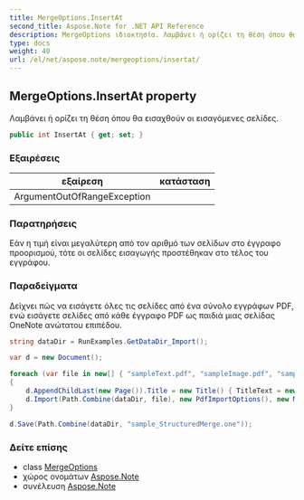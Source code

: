 ```yaml
---
title: MergeOptions.InsertAt
second_title: Aspose.Note for .NET API Reference
description: MergeOptions ιδιοκτησία. Λαμβάνει ή ορίζει τη θέση όπου θα εισαχθούν οι εισαγόμενες σελίδες.
type: docs
weight: 40
url: /el/net/aspose.note/mergeoptions/insertat/
---
```

## MergeOptions.InsertAt property

Λαμβάνει ή ορίζει τη θέση όπου θα εισαχθούν οι εισαγόμενες σελίδες.

```csharp
public int InsertAt { get; set; }
```

### Εξαιρέσεις

| εξαίρεση | κατάσταση |
| --- | --- |
| ArgumentOutOfRangeException |  |

### Παρατηρήσεις

Εάν η τιμή είναι μεγαλύτερη από τον αριθμό των σελίδων στο έγγραφο προορισμού, τότε οι σελίδες εισαγωγής προστέθηκαν στο τέλος του εγγράφου.

### Παραδείγματα

Δείχνει πώς να εισάγετε όλες τις σελίδες από ένα σύνολο εγγράφων PDF, ενώ εισάγετε σελίδες από κάθε έγγραφο PDF ως παιδιά μιας σελίδας OneNote ανώτατου επιπέδου.

```csharp
string dataDir = RunExamples.GetDataDir_Import();

var d = new Document();

foreach (var file in new[] { "sampleText.pdf", "sampleImage.pdf", "sampleTable.pdf" })
{
    d.AppendChildLast(new Page()).Title = new Title() { TitleText = new RichText() { ParagraphStyle = ParagraphStyle.Default }.Append(file) };
    d.Import(Path.Combine(dataDir, file), new PdfImportOptions(), new MergeOptions() { InsertAt = int.MaxValue, InsertAsChild = true });
}

d.Save(Path.Combine(dataDir, "sample_StructuredMerge.one"));
```

### Δείτε επίσης

* class [MergeOptions](../)
* χώρος ονομάτων [Aspose.Note](../../mergeoptions/)
* συνέλευση [Aspose.Note](../../../)


